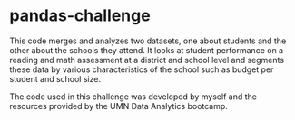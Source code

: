 # pandas-challenge

This code merges and analyzes two datasets, one about students and the other about the schools they attend. It looks at student performance on a reading and math assessment at a district and school level and segments these data by various characteristics of the school such as budget per student and school size. 

The code used in this challenge was developed by myself and the resources provided by the UMN Data Analytics bootcamp. 
